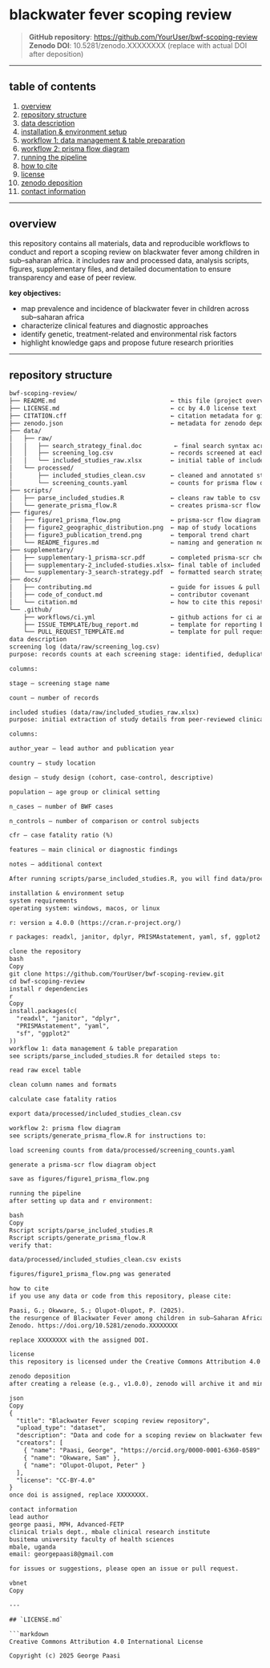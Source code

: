 # blackwater fever scoping review

> **GitHub repository**: https://github.com/YourUser/bwf-scoping-review  
> **Zenodo DOI**: 10.5281/zenodo.XXXXXXXX (replace with actual DOI after deposition)

---

## table of contents
1. [overview](#overview)  
2. [repository structure](#repository-structure)  
3. [data description](#data-description)  
4. [installation & environment setup](#installation--environment-setup)  
5. [workflow 1: data management & table preparation](#workflow-1-data-management--table-preparation)  
6. [workflow 2: prisma flow diagram](#workflow-2-prisma-flow-diagram)  
7. [running the pipeline](#running-the-pipeline)  
8. [how to cite](#how-to-cite)  
9. [license](#license)  
10. [zenodo deposition](#zenodo-deposition)  
11. [contact information](#contact-information)  

---

## overview
this repository contains all materials, data and reproducible workflows to conduct and report a scoping review on blackwater fever among children in sub–saharan africa. it includes raw and processed data, analysis scripts, figures, supplementary files, and detailed documentation to ensure transparency and ease of peer review.

**key objectives:**  
- map prevalence and incidence of blackwater fever in children across sub–saharan africa  
- characterize clinical features and diagnostic approaches  
- identify genetic, treatment-related and environmental risk factors  
- highlight knowledge gaps and propose future research priorities  

---

## repository structure

```txt
bwf-scoping-review/
├── README.md                                ← this file (project overview & instructions)
├── LICENSE.md                               ← cc by 4.0 license text
├── CITATION.cff                             ← citation metadata for github/zenodo
├── zenodo.json                              ← metadata for zenodo deposition
├── data/
│   ├── raw/
│   │   ├── search_strategy_final.doc         ← final search syntax across databases
│   │   ├── screening_log.csv                ← records screened at each stage
│   │   └── included_studies_raw.xlsx        ← initial table of included studies
│   └── processed/
│       ├── included_studies_clean.csv       ← cleaned and annotated study table
│       └── screening_counts.yaml            ← counts for prisma flow diagram
├── scripts/
│   ├── parse_included_studies.R             ← cleans raw table to csv
│   └── generate_prisma_flow.R               ← creates prisma-scr flow diagram
├── figures/
│   ├── figure1_prisma_flow.png              ← prisma-scr flow diagram
│   ├── figure2_geographic_distribution.png  ← map of study locations
│   ├── figure3_publication_trend.png        ← temporal trend chart
│   └── README_figures.md                    ← naming and generation notes
├── supplementary/
│   ├── supplementary-1_prisma-scr.pdf       ← completed prisma-scr checklist
│   ├── supplementary-2_included-studies.xlsx← final table of included studies
│   └── supplementary-3_search-strategy.pdf  ← formatted search strategy
├── docs/
│   ├── contributing.md                      ← guide for issues & pull requests
│   ├── code_of_conduct.md                   ← contributor covenant
│   └── citation.md                          ← how to cite this repository
└── .github/
    ├── workflows/ci.yml                     ← github actions for ci and link checks
    ├── ISSUE_TEMPLATE/bug_report.md         ← template for reporting bugs
    └── PULL_REQUEST_TEMPLATE.md             ← template for pull requests
data description
screening log (data/raw/screening_log.csv)
purpose: records counts at each screening stage: identified, deduplicated, screened, full-text assessed, and included

columns:

stage – screening stage name

count – number of records

included studies (data/raw/included_studies_raw.xlsx)
purpose: initial extraction of study details from peer-reviewed clinical/epidemiological publications

columns:

author_year – lead author and publication year

country – study location

design – study design (cohort, case-control, descriptive)

population – age group or clinical setting

n_cases – number of BWF cases

n_controls – number of comparison or control subjects

cfr – case fatality ratio (%)

features – main clinical or diagnostic findings

notes – additional context

After running scripts/parse_included_studies.R, you will find data/processed/included_studies_clean.csv with standardized column names, computed CFR percentages, and cleaned notes.

installation & environment setup
system requirements
operating system: windows, macos, or linux

r: version ≥ 4.0.0 (https://cran.r-project.org/)

r packages: readxl, janitor, dplyr, PRISMAstatement, yaml, sf, ggplot2

clone the repository
bash
Copy
git clone https://github.com/YourUser/bwf-scoping-review.git
cd bwf-scoping-review
install r dependencies
r
Copy
install.packages(c(
  "readxl", "janitor", "dplyr",
  "PRISMAstatement", "yaml",
  "sf", "ggplot2"
))
workflow 1: data management & table preparation
see scripts/parse_included_studies.R for detailed steps to:

read raw excel table

clean column names and formats

calculate case fatality ratios

export data/processed/included_studies_clean.csv

workflow 2: prisma flow diagram
see scripts/generate_prisma_flow.R for instructions to:

load screening counts from data/processed/screening_counts.yaml

generate a prisma-scr flow diagram object

save as figures/figure1_prisma_flow.png

running the pipeline
after setting up data and r environment:

bash
Copy
Rscript scripts/parse_included_studies.R
Rscript scripts/generate_prisma_flow.R
verify that:

data/processed/included_studies_clean.csv exists

figures/figure1_prisma_flow.png was generated

how to cite
if you use any data or code from this repository, please cite:

Paasi, G.; Okwware, S.; Olupot-Olupot, P. (2025).
the resurgence of Blackwater Fever among children in sub–Saharan Africa: a scoping review
Zenodo. https://doi.org/10.5281/zenodo.XXXXXXXX

replace XXXXXXXX with the assigned DOI.

license
this repository is licensed under the Creative Commons Attribution 4.0 International (CC BY 4.0). see LICENSE.md for full terms.

zenodo deposition
after creating a release (e.g., v1.0.0), zenodo will archive it and mint a DOI. update zenodo.json with:

json
Copy
{
  "title": "Blackwater Fever scoping review repository",
  "upload_type": "dataset",
  "description": "Data and code for a scoping review on blackwater fever among children in sub–Saharan Africa, including search strategies, extracted tables, prisma-scr flow diagram, and analysis scripts. Licensed under CC BY 4.0.",
  "creators": [
    { "name": "Paasi, George", "https://orcid.org/0000-0001-6360-0589" },
    { "name": "Okwware, Sam" },
    { "name": "Olupot-Olupot, Peter" }
  ],
  "license": "CC-BY-4.0"
}
once doi is assigned, replace XXXXXXXX.

contact information
lead author
george paasi, MPH, Advanced-FETP
clinical trials dept., mbale clinical research institute
busitema university faculty of health sciences
mbale, uganda
email: georgepaasi8@gmail.com

for issues or suggestions, please open an issue or pull request.

vbnet
Copy

---

## `LICENSE.md`

```markdown
Creative Commons Attribution 4.0 International License

Copyright (c) 2025 George Paasi


